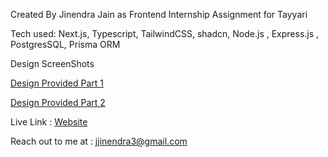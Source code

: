 Created By Jinendra Jain as Frontend Internship Assignment for Tayyari

Tech used: Next.js, Typescript, TailwindCSS, shadcn, Node.js , Express.js , PostgresSQL, Prisma ORM

Design ScreenShots

[Design Provided Part 1](https://github.com/jjinendra3/tayyari/assets/117433354/e30bacf3-a1f6-4661-a582-8829d5dff1bd)

[Design Provided Part 2](https://github.com/jjinendra3/tayyari/assets/117433354/2fdab067-3e29-4128-85c2-9e974e388d7f)

Live Link : [Website](https://tayyari-phi.vercel.app/)

Reach out to me at : jjinendra3@gmail.com
